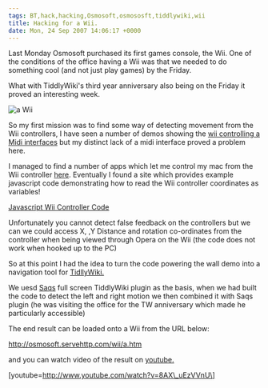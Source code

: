 ```yaml
---
tags: BT,hack,hacking,Osmosoft,osmososft,tiddlywiki,wii
title: Hacking for a Wii.
date: Mon, 24 Sep 2007 14:06:17 +0000
---
```

Last Monday Osmosoft purchased its first games console, the Wii. One of the conditions of the office having a Wii was that we needed to do something cool (and not just play games) by the Friday.  
  
What with TiddlyWiki's third year anniversary also being on the Friday it proved an interesting week.  
  
![a Wii](http://www.laternerdz.com/wp-content/uploads/2006/11/wii.jpg)  
  
So my first mission was to find some way of detecting movement from the Wii controllers, I have seen a number of demos showing the [wii controlling a Midi interfaces](http://mike.verdone.ca/wiitomidi/ "wii controlling midi interface") but my distinct lack of a midi interface proved a problem here.  
  
I managed to find a number of apps which let me control my mac from the Wii controller [here](http://wiibrew.org/index.php?title=List_of_Wii_Applications "control aps from your wii controller"). Eventually I found a site which provides example javascript code demonstrating how to read the Wii controller coordinates as variables!  
  
[Javascript Wii Controller Code](//hullbreachonline.com/wii/sdk.html "javscript wii controller code")  
  
Unfortunately you cannot detect false feedback on the controllers but we can we could access X, ,Y Distance and rotation co-ordinates from the controller when being viewed through Opera on the Wii (the code does not work when hooked up to the PC)  
  
So at this point I had the idea to turn the code powering the wall demo into a navigation tool for [TidllyWiki.](http://tiddlywiki.com/ "TiddlyWiki")  
  
We uesd[](http://tw.lewcid.org/ "Ful screen tw") [Saqs](http://tw.lewcid.org/) full screen TiddlyWiki plugin as the basis, when we had built the code to detect the left and right motion we then combined it with Saqs plugin (he was visiting the office for the TW anniversary which made he particularly accessible)  
  
The end result can be loaded onto a Wii from the URL below:  
  
http://osmosoft.servehttp.com/wii/a.htm  
  
and you can watch video of the result on [youtube.](http://www.youtube.com/watch?v=8AX_uEzVVnU)  
  
\[youtube=http://www.youtube.com/watch?v=8AX\_uEzVVnU\]
